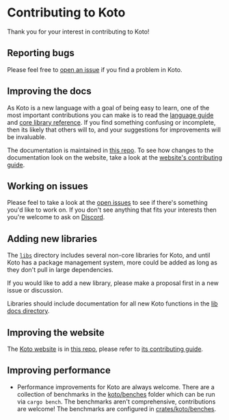 # Contributing to Koto

Thank you for your interest in contributing to Koto!

## Reporting bugs

Please feel free to [open an issue][new-issue] if you find a problem in Koto.

## Improving the docs

As Koto is a new language with a goal of being easy to learn, one of the most important contributions you can make is to read the [language guide][guide] and [core library reference][core-lib]. If you find something confusing or incomplete, then its likely that others will to, and your suggestions for improvements will be invaluable.

The documentation is maintained in [this repo][docs]. To see how changes to the documentation look on the website, take a look at the [website's contributing guide][website-contributing].

## Working on issues

Please feel to take a look at the [open issues][open-issues] to see if there's something you'd like to work on. If you don't see anything that fits your interests then you're welcome to ask on [Discord][discord].

## Adding new libraries

The [`libs`][libs] directory includes several non-core libraries for Koto, and until Koto has a package management system, more could be added as long as they don't pull in large dependencies.

If you would like to add a new library, please make a proposal first in a new issue or discussion.

Libraries should include documentation for all new Koto functions in the [lib docs directory][lib-docs].

## Improving the website

The [Koto website][website] is in [this repo][website-repo], please refer to [its contributing guide][website-contributing].

## Improving performance

- Performance improvements for Koto are always welcome. There are a collection of benchmarks in the [koto/benches][benches] folder which can be run via `cargo bench`. The benchmarks aren't comprehensive, contributions are welcome! The benchmarks are configured in [crates/koto/benches][benches-runner].

[benches]: ./koto/benches/
[benches-runner]: ./crates/koto/benches/koto_benchmark.rs
[core-lib]: https://koto.dev/docs/next/core_lib
[discord]: https://discord.gg/JeV8RuK4CT
[docs]: ./crates/cli/docs
[libs]: ./libs/
[lib-docs]: ./crates/cli/docs/libs/
[new-issue]: https://github.com/koto-lang/koto/issues/new
[open-issues]: https://github.com/koto-lang/koto/issues/
[guide]: https://koto.dev/docs/next/language
[website]: https://koto.dev
[website-contributing]: https://github.com/koto-lang/koto.dev/tree/main/CONTRIBUTING.md
[website-repo]: https://github.com/koto-lang/koto.dev
